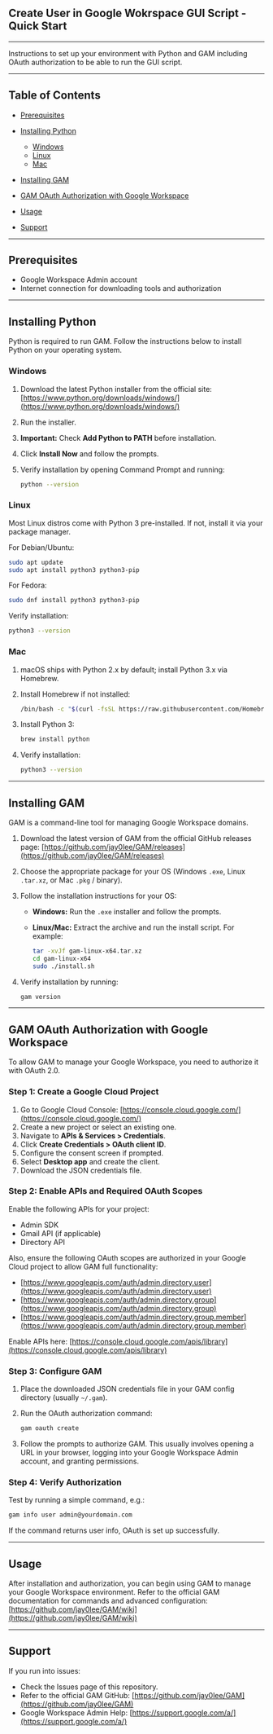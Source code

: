 ## Create User in Google Wokrspace GUI Script - Quick Start

---

Instructions to set up your environment with Python and GAM including OAuth authorization to be able to run the GUI script.

---

## Table of Contents

* [Prerequisites](#prerequisites)
* [Installing Python](#installing-python)

  * [Windows](#windows)
  * [Linux](#linux)
  * [Mac](#mac)
* [Installing GAM](#installing-gam)
* [GAM OAuth Authorization with Google Workspace](#gam-oauth-authorization-with-google-workspace)
* [Usage](#usage)
* [Support](#support)

---

## Prerequisites

* Google Workspace Admin account
* Internet connection for downloading tools and authorization

---

## Installing Python

Python is required to run GAM. Follow the instructions below to install Python on your operating system.

### Windows

1. Download the latest Python installer from the official site:
   [https://www.python.org/downloads/windows/](https://www.python.org/downloads/windows/)
2. Run the installer.
3. **Important:** Check **Add Python to PATH** before installation.
4. Click **Install Now** and follow the prompts.
5. Verify installation by opening Command Prompt and running:

   ```bash
   python --version
   ```

### Linux

Most Linux distros come with Python 3 pre-installed. If not, install it via your package manager.

For Debian/Ubuntu:

```bash
sudo apt update
sudo apt install python3 python3-pip
```

For Fedora:

```bash
sudo dnf install python3 python3-pip
```

Verify installation:

```bash
python3 --version
```

### Mac

1. macOS ships with Python 2.x by default; install Python 3.x via Homebrew.
2. Install Homebrew if not installed:

   ```bash
   /bin/bash -c "$(curl -fsSL https://raw.githubusercontent.com/Homebrew/install/HEAD/install.sh)"
   ```
3. Install Python 3:

   ```bash
   brew install python
   ```
4. Verify installation:

   ```bash
   python3 --version
   ```

---

## Installing GAM

GAM is a command-line tool for managing Google Workspace domains.

1. Download the latest version of GAM from the official GitHub releases page:
   [https://github.com/jay0lee/GAM/releases](https://github.com/jay0lee/GAM/releases)
2. Choose the appropriate package for your OS (Windows `.exe`, Linux `.tar.xz`, or Mac `.pkg` / binary).
3. Follow the installation instructions for your OS:

   * **Windows:** Run the `.exe` installer and follow the prompts.
   * **Linux/Mac:** Extract the archive and run the install script. For example:

     ```bash
     tar -xvJf gam-linux-x64.tar.xz
     cd gam-linux-x64
     sudo ./install.sh
     ```
4. Verify installation by running:

   ```bash
   gam version
   ```

---

## GAM OAuth Authorization with Google Workspace

To allow GAM to manage your Google Workspace, you need to authorize it with OAuth 2.0.

### Step 1: Create a Google Cloud Project

1. Go to Google Cloud Console: [https://console.cloud.google.com/](https://console.cloud.google.com/)
2. Create a new project or select an existing one.
3. Navigate to **APIs & Services > Credentials**.
4. Click **Create Credentials > OAuth client ID**.
5. Configure the consent screen if prompted.
6. Select **Desktop app** and create the client.
7. Download the JSON credentials file.

### Step 2: Enable APIs and Required OAuth Scopes

Enable the following APIs for your project:

* Admin SDK
* Gmail API (if applicable)
* Directory API

Also, ensure the following OAuth scopes are authorized in your Google Cloud project to allow GAM full functionality:

* [https://www.googleapis.com/auth/admin.directory.user](https://www.googleapis.com/auth/admin.directory.user)
* [https://www.googleapis.com/auth/admin.directory.group](https://www.googleapis.com/auth/admin.directory.group)
* [https://www.googleapis.com/auth/admin.directory.group.member](https://www.googleapis.com/auth/admin.directory.group.member)

Enable APIs here: [https://console.cloud.google.com/apis/library](https://console.cloud.google.com/apis/library)

### Step 3: Configure GAM

1. Place the downloaded JSON credentials file in your GAM config directory (usually `~/.gam`).
2. Run the OAuth authorization command:

   ```bash
   gam oauth create
   ```
3. Follow the prompts to authorize GAM. This usually involves opening a URL in your browser, logging into your Google Workspace Admin account, and granting permissions.

### Step 4: Verify Authorization

Test by running a simple command, e.g.:

```bash
gam info user admin@yourdomain.com
```

If the command returns user info, OAuth is set up successfully.

---

## Usage

After installation and authorization, you can begin using GAM to manage your Google Workspace environment. Refer to the official GAM documentation for commands and advanced configuration:
[https://github.com/jay0lee/GAM/wiki](https://github.com/jay0lee/GAM/wiki)

---

## Support

If you run into issues:

* Check the Issues page of this repository.
* Refer to the official GAM GitHub: [https://github.com/jay0lee/GAM](https://github.com/jay0lee/GAM)
* Google Workspace Admin Help: [https://support.google.com/a/](https://support.google.com/a/)
